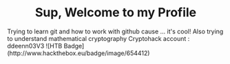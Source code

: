 <h1 align="center">Sup, Welcome to my Profile</h1>
Trying to learn git and how to work with github cause ... it's cool!
Also trying to understand mathematical cryptography
Cryptohack account : ddeenn03V3
![HTB Badge](http://www.hackthebox.eu/badge/image/654412)<br>

